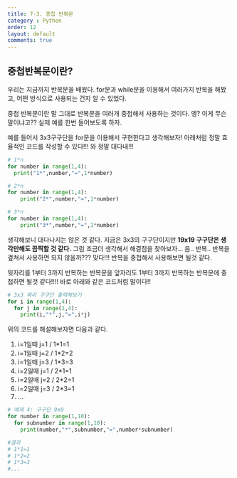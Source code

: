```yaml
---
title: 7-3. 중첩 반복문
category : Python
order: 12
layout: default
comments: true
---
```


## 중첩반복문이란?
우리는 지금까지 반복문을 배웠다. for문과 while문을 이용해서 여러가지 반복을 해봤고, 어떤 방식으로 사용되는 건지 알 수 있었다.

중첩 반복문이란 말 그대로 반복문을 여러개 중첩해서 사용하는 것이다. 엥? 이게 무슨말이냐고?? 실제 예를 한번 들어보도록 하자.

예를 들어서 3x3구구단을 for문을 이용해서 구현한다고 생각해보자! 아래처럼 정말 효율적인 코드를 작성할 수 있다!!! 와 정말 대다내!!!

```python
# 1*n
for number in range(1,4):
  print("1*",number,"=",1*number)

# 2*n
for number in range(1,4):
    print("2*",number,"=",1*number)

# 3*n
for number in range(1,4):
    print("3*",number,"=",1*number)
```

생각해보니 대다나지는 않은 것 같다. 지금은 3x3의 구구단이지만 **19x19 구구단은 생각만해도 끔찍할 것 같다.** 그럼 조금더 생각해서 해결점을 찾아보자... 음.. 반복.. 반복을 곂쳐서 사용하면 되지 않을까??? 맞다!!! 반복을 중첩해서 사용해보면 될것 같다.

뒷자리를 1부터 3까지 반복하는 반복문을 앞자리도 1부터 3까지 반복하는 반복문에 중첩하면 될것 같다!!!! 바로 아래와 같은 코드처럼 말이다!!

```python
# 3x3 짜리 구구단 출력해보기
for i in range(1,4):
  for j in range(1,4):
    print(i,"*",j,"=",i*j)
```

위의 코드를 해설해보자면 다음과 같다.
1. i=1일때 j=1 / 1*1=1
2. i=1일때 j=2 / 1*2=2
3. i=1일때 j=3 / 1*3=3
4. i=2일때 j=1 / 2*1=1
5. i=2일때 j=2 / 2*2=1
6. i=2일때 j=3 / 2*3=1
7. ...



```python
# 예제 4: 구구단 9x9
for number in range(1,10):
  for subnumber in range(1,10):
    print(number,"*",subnumber,"=",number*subnumber)

#결과
# 1*1=1
# 1*2=2
# 1*3=3
#...
```

